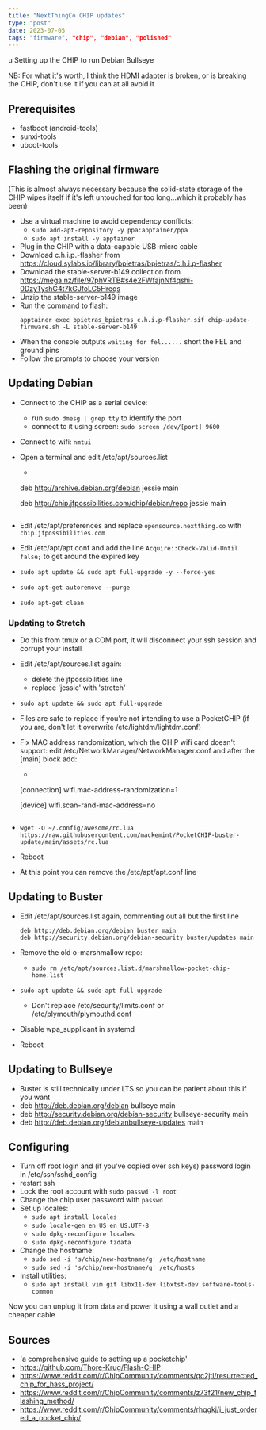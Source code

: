 ```yaml
---
title: "NextThingCo CHIP updates"
type: "post"
date: 2023-07-05
tags: "firmware", "chip", "debian", "polished"
---
```


u Setting up the CHIP to run Debian Bullseye

NB: For what it's worth, I think the HDMI adapter is broken, or is breaking the CHIP, don't use it if you can at all avoid it

## Prerequisites
- fastboot (android-tools)
- sunxi-tools
- uboot-tools

## Flashing the original firmware
(This is almost always necessary because the solid-state storage of the CHIP wipes itself if it's left untouched for too long...which it probably has been)

- Use a virtual machine to avoid dependency conflicts: 
    - `sudo add-apt-repository -y ppa:apptainer/ppa`
    - `sudo apt install -y apptainer`
- Plug in the CHIP with a data-capable USB-micro cable
- Download c.h.i.p.-flasher from https://cloud.sylabs.io/library/bpietras/bpietras/c.h.i.p-flasher
- Download the stable-server-b149 collection from https://mega.nz/file/97phVRTB#s4e2FWfajnNf4qshi-0DzyTyshG4t7kGJfoLC5Hreqs
- Unzip the stable-server-b149 image
- Run the command to flash: 
    ```
    apptainer exec bpietras_bpietras_c.h.i.p-flasher.sif chip-update-firmware.sh -L stable-server-b149
    ```
- When the console outputs `waiting for fel......` short the FEL and ground pins
- Follow the prompts to choose your version


## Updating Debian

- Connect to the CHIP as a serial device: 
    - run `sudo dmesg | grep tty` to identify the port
    - connect to it using screen: `sudo screen /dev/[port] 9600`

- Connect to wifi: `nmtui`
- Open a terminal and edit /etc/apt/sources.list
    - ```
    deb http://archive.debian.org/debian jessie main

    deb http://chip.jfpossibilities.com/chip/debian/repo jessie main
    ```
- Edit /etc/apt/preferences and replace `opensource.nextthing.co` with `chip.jfpossibilities.com`
- Edit /etc/apt/apt.conf and add the line `Acquire::Check-Valid-Until false;` to get around the expired key
- `sudo apt update && sudo apt full-upgrade -y --force-yes`
- `sudo apt-get autoremove --purge`
- `sudo apt-get clean`

### Updating to Stretch

- Do this from tmux or a COM port, it will disconnect your ssh session and corrupt your install
- Edit /etc/apt/sources.list again:
    - delete the jfpossibilities line
    - replace 'jessie' with 'stretch'
- `sudo apt update && sudo apt full-upgrade`
- Files are safe to replace if you're not intending to use a PocketCHIP (if you are, don't let it overwrite /etc/lightdm/lightdm.conf)

- Fix MAC address randomization, which the CHIP wifi card doesn't support: edit /etc/NetworkManager/NetworkManager.conf and after the [main] block add:
    - ```
    [connection]
    wifi.mac-address-randomization=1

    [device]
    wifi.scan-rand-mac-address=no
    ```
- `wget -O ~/.config/awesome/rc.lua https://raw.githubusercontent.com/mackemint/PocketCHIP-buster-update/main/assets/rc.lua`
- Reboot
- At this point you can remove the /etc/apt/apt.conf line

## Updating to Buster

- Edit /etc/apt/sources.list again, commenting out all but the first line
    ```
    deb http://deb.debian.org/debian buster main
    deb http://security.debian.org/debian-security buster/updates main
    ```

- Remove the old o-marshmallow repo:
    - `sudo rm /etc/apt/sources.list.d/marshmallow-pocket-chip-home.list`
- `sudo apt update && sudo apt full-upgrade`
    - Don't replace /etc/security/limits.conf or /etc/plymouth/plymouthd.conf
- Disable wpa_supplicant in systemd
- Reboot

## Updating to Bullseye
- Buster is still technically under LTS so you can be patient about this if you want
- deb http://deb.debian.org/debian bullseye main
- deb http://security.debian.org/debian-security bullseye-security main
- deb http://deb.debian.org/debianbullseye-updates main


## Configuring

- Turn off root login and (if you've copied over ssh keys) password login in /etc/ssh/sshd_config
- restart ssh
- Lock the root account with `sudo passwd -l root` 
- Change the chip user password with `passwd`
- Set up locales:
    - `sudo apt install locales`
    - `sudo locale-gen en_US en_US.UTF-8`
    - `sudo dpkg-reconfigure locales`
    - `sudo dpkg-reconfigure tzdata`
- Change the hostname:
    - `sudo sed -i 's/chip/new-hostname/g' /etc/hostname`
    - `sudo sed -i 's/chip/new-hostname/g' /etc/hosts`
- Install utilities:
    - `sudo apt install vim git libx11-dev libxtst-dev software-tools-common`

Now you can unplug it from data and power it using a wall outlet and a cheaper cable

## Sources
- 'a comprehensive guide to setting up a pocketchip'
- https://github.com/Thore-Krug/Flash-CHIP
- https://www.reddit.com/r/ChipCommunity/comments/qc2jtl/resurrected_chip_for_hass_project/
- https://www.reddit.com/r/ChipCommunity/comments/z73f21/new_chip_flashing_method/
- https://www.reddit.com/r/ChipCommunity/comments/rhqgkj/i_just_ordered_a_pocket_chip/

